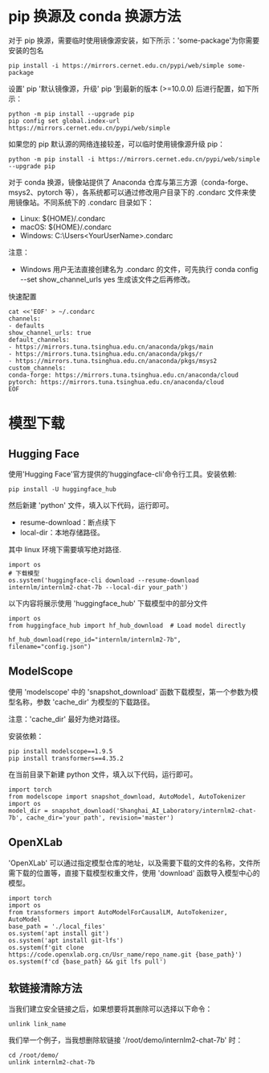 # pip 换源及 conda 换源方法
对于 pip 换源，需要临时使用镜像源安装，如下所示：'some-package'为你需要安装的包名

	pip install -i https://mirrors.cernet.edu.cn/pypi/web/simple some-package

设置' pip '默认镜像源，升级' pip '到最新的版本 (>=10.0.0) 后进行配置，如下所示：

	python -m pip install --upgrade pip
	pip config set global.index-url   https://mirrors.cernet.edu.cn/pypi/web/simple
  
如果您的 pip 默认源的网络连接较差，可以临时使用镜像源升级 pip：

	python -m pip install -i https://mirrors.cernet.edu.cn/pypi/web/simple --upgrade pip
 
对于 conda 换源，镜像站提供了 Anaconda 仓库与第三方源（conda-forge、msys2、pytorch 等），各系统都可以通过修改用户目录下的 .condarc 文件来使用镜像站。不同系统下的 .condarc 目录如下：

* Linux: ${HOME}/.condarc
* macOS: ${HOME}/.condarc
* Windows: C:\Users\<YourUserName>\.condarc
  
注意：

* Windows 用户无法直接创建名为 .condarc 的文件，可先执行 conda config --set show_channel_urls yes 生成该文件之后再修改。
  
快速配置

	cat <<'EOF' > ~/.condarc
	channels:
	- defaults
	show_channel_urls: true
	default_channels:
	- https://mirrors.tuna.tsinghua.edu.cn/anaconda/pkgs/main
	- https://mirrors.tuna.tsinghua.edu.cn/anaconda/pkgs/r
	- https://mirrors.tuna.tsinghua.edu.cn/anaconda/pkgs/msys2
	custom_channels:
	conda-forge: https://mirrors.tuna.tsinghua.edu.cn/anaconda/cloud
	pytorch: https://mirrors.tuna.tsinghua.edu.cn/anaconda/cloud
	EOF

# 模型下载

## Hugging Face 
使用'Hugging Face'官方提供的'huggingface-cli'命令行工具。安装依赖:

	pip install -U huggingface_hub
 
然后新建 'python' 文件，填入以下代码，运行即可。

* resume-download：断点续下
* local-dir：本地存储路径。
  
其中 linux 环境下需要填写绝对路径.

	import os
	# 下载模型
	os.system('huggingface-cli download --resume-download internlm/internlm2-chat-7b --local-dir your_path')
 
以下内容将展示使用 'huggingface_hub' 下载模型中的部分文件

	import os 
	from huggingface_hub import hf_hub_download  # Load model directly 
	
	hf_hub_download(repo_id="internlm/internlm2-7b", filename="config.json")
 
## ModelScope 
使用 'modelscope' 中的 'snapshot_download' 函数下载模型，第一个参数为模型名称，参数 'cache_dir' 为模型的下载路径。

注意：'cache_dir' 最好为绝对路径。

安装依赖：

	pip install modelscope==1.9.5
	pip install transformers==4.35.2
 
在当前目录下新建 python 文件，填入以下代码，运行即可。

	import torch
	from modelscope import snapshot_download, AutoModel, AutoTokenizer
	import os
	model_dir = snapshot_download('Shanghai_AI_Laboratory/internlm2-chat-7b', cache_dir='your path', revision='master')
 
## OpenXLab 
'OpenXLab' 可以通过指定模型仓库的地址，以及需要下载的文件的名称，文件所需下载的位置等，直接下载模型权重文件，使用 'download' 函数导入模型中心的模型。

	import torch
	import os
	from transformers import AutoModelForCausalLM, AutoTokenizer, AutoModel
	base_path = './local_files'
	os.system('apt install git')
	os.system('apt install git-lfs')
	os.system(f'git clone https://code.openxlab.org.cn/Usr_name/repo_name.git {base_path}')
	os.system(f'cd {base_path} && git lfs pull')
 
## 软链接清除方法
当我们建立安全链接之后，如果想要将其删除可以选择以下命令：

	unlink link_name
 
我们举一个例子，当我想删除软链接 '/root/demo/internlm2-chat-7b' 时：

	cd /root/demo/
	unlink internlm2-chat-7b

